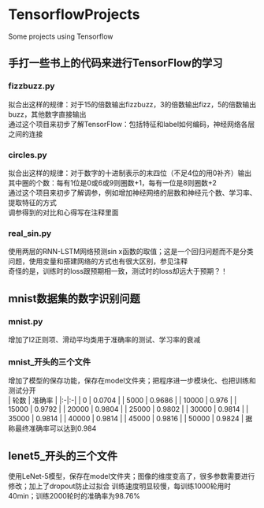 # TensorflowProjects
Some projects using Tensorflow

## 手打一些书上的代码来进行TensorFlow的学习
### fizzbuzz.py
拟合出这样的规律：对于15的倍数输出fizzbuzz，3的倍数输出fizz，5的倍数输出buzz，其他数字直接输出  
通过这个项目来初步了解TensorFlow：包括特征和label如何编码，神经网络各层之间的连接  
### circles.py
拟合出这样的规律：对于数字的十进制表示的末四位（不足4位的用0补齐）输出其中圈的个数：每有1位是0或6或9则圈数+1，每有一位是8则圈数+2  
通过这个项目来初步了解调参，例如增加神经网络的层数和神经元个数、学习率、提取特征的方式  
调参得到的对比和心得写在注释里面  
### real_sin.py
使用两层的RNN-LSTM网络预测sin x函数的取值；这是一个回归问题而不是分类问题，使用变量和搭建网络的方式也有很大区别，参见注释  
奇怪的是，训练时的loss跟预期相一致，测试时的loss却远大于预期？！  

## mnist数据集的数字识别问题
### mnist.py
增加了l2正则项、滑动平均类用于准确率的测试、学习率的衰减  
### mnist_开头的三个文件
增加了模型的保存功能，保存在model文件夹；把程序进一步模块化、也把训练和测试分开  
| 轮数 | 准确率 |
|:-|:-|
| 0 | 0.0704 |
| 5000 | 0.9686 |
| 10000 | 0.976 |
| 15000 | 0.9792 |
| 20000 | 0.9804 |
| 25000 | 0.9802 |
| 30000 | 0.9814 |
| 35000 | 0.9814 |
| 40000 | 0.9814 |
| 45000 | 0.9816 |
| 50000 | 0.9824 |
据称最终准确率可以达到0.984  
## lenet5_开头的三个文件
使用LeNet-5模型，保存在model文件夹；图像的维度变高了，很多参数需要进行修改；加上了dropout防止过拟合
训练速度明显较慢，每训练1000轮用时40min；训练2000轮时的准确率为98.76%
